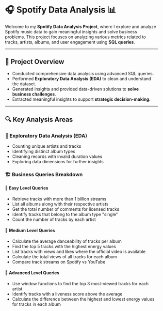 # 🎧 Spotify Data Analysis 📊

Welcome to my **Spotify Data Analysis Project**, where I explore and analyze Spotify music data to gain meaningful insights and solve business problems. This project focuses on analyzing various metrics related to tracks, artists, albums, and user engagement using **SQL queries**.

---

## 📝 Project Overview

- Conducted comprehensive data analysis using advanced SQL queries.
- Performed **Exploratory Data Analysis (EDA)** to clean and understand the dataset.
- Generated insights and provided data-driven solutions to **solve business challenges**.
- Extracted meaningful insights to support **strategic decision-making**.

---

## 🔍 Key Analysis Areas

### 🧪 Exploratory Data Analysis (EDA)
- Counting unique artists and tracks
- Identifying distinct album types
- Cleaning records with invalid duration values
- Exploring data dimensions for further insights

### 🏗️ Business Queries Breakdown

#### 🔹 **Easy Level Queries**
- Retrieve tracks with more than 1 billion streams  
- List all albums along with their respective artists  
- Get the total number of comments for licensed tracks  
- Identify tracks that belong to the album type "single"  
- Count the number of tracks by each artist  

#### 🔸 **Medium Level Queries**
- Calculate the average danceability of tracks per album  
- Find the top 5 tracks with the highest energy values  
- List tracks with views and likes where the official video is available  
- Calculate the total views of all tracks for each album  
- Compare track streams on Spotify vs YouTube  

#### 🔺 **Advanced Level Queries**
- Use window functions to find the top 3 most-viewed tracks for each artist  
- Identify tracks with a liveness score above the average  
- Calculate the difference between the highest and lowest energy values for tracks in each album  
